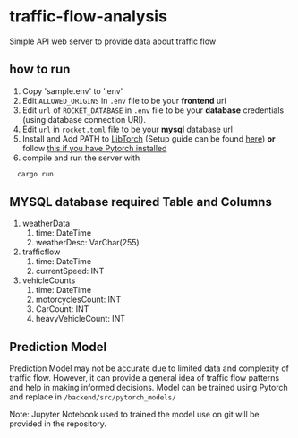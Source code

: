 # traffic-flow-analysis
Simple API web server to provide data about traffic flow

## how to run
1. Copy 'sample.env' to '.env'
2. Edit `ALLOWED_ORIGINS` in `.env` file to be your __frontend__ url
3. Edit `url` of `ROCKET_DATABASE` in `.env` file to be your __database__ credentials (using database connection URI).
4. Edit `url` in `rocket.toml` file to be your **mysql** database url
5. Install and Add PATH to [LibTorch](https://pytorch.org/get-started/locally/) (Setup guide can be found [here](https://rustrepo.com/repo/LaurentMazare-tch-rs-rust-machine-learning)) **or** follow [this if you have Pytorch installed](https://necrashter.github.io/tch-rs-install-from-pytorch)
6. compile and run the server with 

  ```sh
    cargo run
  ```

## MYSQL database required Table and Columns
1. weatherData
    1. time: DateTime
    2. weatherDesc: VarChar(255)
2. trafficflow
    1. time: DateTime
    2. currentSpeed: INT
3. vehicleCounts
    1. time: DateTime
    2. motorcyclesCount: INT
    3. CarCount: INT
    4. heavyVehicleCount: INT
    
## Prediction Model
Prediction Model may not be accurate due to limited data and complexity of traffic flow. However, it can provide a general idea of traffic flow patterns and help in making informed decisions.
Model can be trained using Pytorch and replace in `/backend/src/pytorch_models/`

Note: Jupyter Notebook used to trained the model use on git will be provided in the repository.